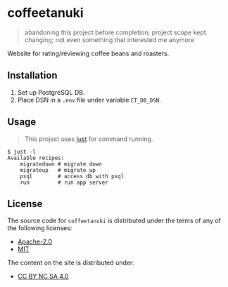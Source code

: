 # coffeetanuki

> abandoning this project before completion; project scope kept changing; not even something that interested me anymore

Website for rating/reviewing coffee beans and roasters.

## Installation

1. Set up PostgreSQL DB.
2. Place DSN in a `.env` file under variable `CT_DB_DSN`.

## Usage

> This project uses [just](https://github.com/casey/just) for command running.

```
$ just -l
Available recipes:
    migratedown # migrate down
    migrateup   # migrate up
    psql        # access db with psql
    run         # run app server
```

## License

The source code for `coffeetanuki` is distributed under the terms of any of the following licenses:

-   [Apache-2.0](https://spdx.org/licenses/Apache-2.0.html)
-   [MIT](https://spdx.org/licenses/MIT.html)

The content on the site is distributed under:

-   [CC BY NC SA 4.0](https://spdx.org/licenses/CC-BY-NC-SA-4.0.html)

